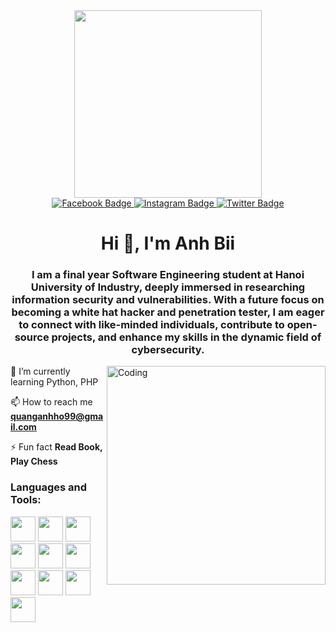 <div id="header" align="center">
  <img src="https://media.giphy.com/media/RbDKaczqWovIugyJmW/giphy.gif" width="300"/>
  <div id="badges">
    <a href="https://www.facebook.com/quanganh.ho.0909/">
      <img src="https://img.shields.io/badge/Facebook-%231877F2.svg?style=for-the-badge&logo=Facebook&logoColor=white" alt="Facebook Badge"/>
    </a>
    <a href="https://www.instagram.com/quanganh_0909">
      <img src="https://img.shields.io/badge/Instagram-%23E4405F.svg?style=for-the-badge&logo=Instagram&logoColor=white" alt="Instagram Badge"/>
    </a>
    <a href="https://twitter.com/quanganhho99">
      <img src="https://img.shields.io/badge/X-%23000000.svg?style=for-the-badge&logo=X&logoColor=white" alt="Twitter Badge"/>
    </a>
  </div>
  <img src="https://komarev.com/ghpvc/?username=hoquanganh09&style=flat-square&color=blue" alt=""/>
</div>
<div>
  <h1 align="center">Hi 👋, I'm Anh Bii</h1>
<h3 align="center">I am a final year Software Engineering student at Hanoi University of Industry, deeply immersed in researching information security and vulnerabilities. With a future focus on becoming a white hat hacker and penetration tester, I am eager to connect with like-minded individuals, contribute to open-source projects, and enhance my skills in the dynamic field of cybersecurity.</h3>
<img align="right" alt="Coding" width="350" src="https://media.giphy.com/media/RbDKaczqWovIugyJmW/giphy.gif">
<div>
🌱 I’m currently learning Python, PHP

📫 How to reach me **quanganhho99@gmail.com**

⚡ Fun fact **Read Book, Play Chess**
</div>
<h3 align="left">Languages and Tools:</h3>
<p align="left">
  <img src="https://cdn.worldvectorlogo.com/logos/c-1.svg" width="40" height="40"/>
  <img src="https://cdn.worldvectorlogo.com/logos/c.svg" width="40" height="40"/>
  <img src="https://cdn.worldvectorlogo.com/logos/c--4.svg" width="40" height="40"/>
  <img src="https://cdn.worldvectorlogo.com/logos/java.svg" width="40" height="40"/>
  <img src="https://cdn.worldvectorlogo.com/logos/python-5.svg" width="40" height="40"/>
  <img src="https://cdn.worldvectorlogo.com/logos/dart.svg" width="40" height="40"/>
  <img src="https://cdn.worldvectorlogo.com/logos/php-1.svg" width="40" height="40"/>
  <img src="https://cdn.worldvectorlogo.com/logos/html-1.svg" width="40" height="40"/>
  <img src="https://cdn.worldvectorlogo.com/logos/css-3.svg" width="40" height="40"/>
  <img src="https://cdn.worldvectorlogo.com/logos/logo-javascript.svg" width="40" height="40"/>
</p>
</div>

